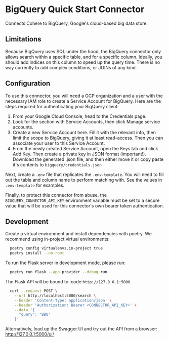 # BigQuery Quick Start Connector

Connects Cohere to BigQuery, Google's cloud-based big data store.

## Limitations

Because BigQuery uses SQL under the hood, the BigQuery connector only allows search within a specific table, and for a specific column. Ideally, you should add indices on this column to speed up the query time. There is no way currently to add complex conditions, or JOINs of any kind.

## Configuration

To use this connector, you will need a GCP organization and a user with the necessary IAM role to
create a Service Account for BigQuery. Here are the steps required for authenticating your BigQuery client:

1. From your Google Cloud Console, head to the Credentials page.
2. Look for the section with Service Accounts, then click Manage service accounts.
3. Create a new Service Account here. Fill it with the relevant info, then limit the scope to BigQuery, giving it at least read-access. Then you can associate your user to this Service Account.
4. From the newly created Service Account, open the Keys tab and click Add Key. Then create a private key in JSON format (important!). Download the generated .json file, and then either move it or copy paste it's contents to `bigquery/credentials.json`

Next, create a `.env` file that replicates the `.env-template`. You will need to fill out the table and column name to perform matching with. See the values in `.env-template` for examples.

Finally, to protect this connector from abuse, the `BIGQUERY_CONNECTOR_API_KEY` environment variable must be set to a secure value that will be used for this connector's own bearer token authentication.

## Development

Create a virtual environment and install dependencies with poetry. We recommend using in-project virtual environments:

```bash
  poetry config virtualenvs.in-project true
  poetry install --no-root
```

To run the Flask server in development mode, please run:

```bash
  poetry run flask --app provider --debug run
```

The Flask API will be bound to :code:`http://127.0.0.1:5000`.

```bash
  curl --request POST \
    --url http://localhost:5000/search \
    --header 'Content-Type: application/json' \
    --header 'Authorization: Bearer <CONNECTOR_API_KEY>' \
    --data '{
      "query": "BBQ"
    }'
```

Alternatively, load up the Swagger UI and try out the API from a browser: http://127.0.0.1:5000/ui/
